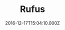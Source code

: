 ---
date: 2016-12-17T15:04:10.000Z
title: Rufus
gender: male
dob: Jan 2018
description: The Coffee Taster’s Flavor Wheel, the official resource used by coffee tasters, has been revised for the first time this year.
image: /img/chemex.jpg
---
